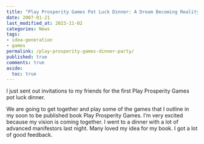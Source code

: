 ```yaml
---
title: "Play Prosperity Games Pot Luck Dinner: A Dream Becoming Reality"
date: 2007-01-21
last_modified_at: 2023-11-02
categories: News
tags:
- idea-generation
- games
permalink: /play-prosperity-games-dinner-party/
published: true
comments: true
aside:
  toc: true
---
```

I just sent out invitations to my friends for the first Play Prosperity Games pot luck dinner. 
<!--more-->
We are going to get together and play some of the games that I outline in my soon to be published book Play Prosperity Games. I’m very excited because my vision is coming together. I went to a dinner with a lot of advanced manifestors last night. Many loved my idea for my book. I got a lot of good feedback.
